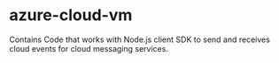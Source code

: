 # azure-cloud-vm
Contains Code that works with Node.js client SDK to send and receives cloud events for cloud messaging services.
